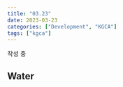 ```yaml
---
title: "03.23"
date: 2023-03-23
categories: ["Development", "KGCA"]
tags: ["kgca"]
---
```

작성 중
## Water